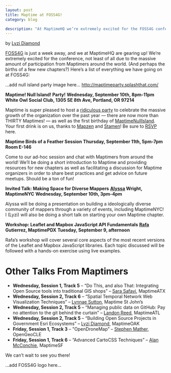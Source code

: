 ```yaml
---
layout: post
title: Maptime at FOSS4G!
category: blog

description: "At MaptimeHQ we’re extremely excited for the FOSS4G conference, not least of all due to the massive amount of participation from Maptimers around the world. (And perhaps the births of a few new chapters?)"
---
```

by [Lyzi Diamond](http://lyzidiamond.com)

[FOSS4G](http://2014.foss4g.com) is just a week away, and we at MaptimeHQ are gearing up! We’re extremely excited for the conference, not least of all due to the massive amount of participation from Maptimers around the world. (And perhaps the births of a few new chapters?) Here’s a list of everything we have going on at FOSS4G:

...add null island party image here...
http://maptimeparty.splashthat.com/

<!--more-->

**Maptime! Null Island! Party!**
**Wednesday, September 10th, 8pm-11pm**
**White Owl Social Club, 1305 SE 8th Ave, Portland, OR 97214**


Maptime is super pleased to host a [ridiculous party](http://maptimeparty.splashthat.com) to celebrate the massive growth of the organization over the past year — there are now more than THIRTY Maptimes! — as well as the first birthday of [MaptimeNullIsland](http://twitter.com/MaptimeNull). Your first drink is on us, thanks to [Mapzen](http://mapzen.com) and [Stamen](http://stamen.com)! Be sure to [RSVP](http://maptimeparty.splashthat.com) here.

**Maptime Birds of a Feather Session**
**Thursday, September 11th, 5pm-7pm**
**Room E-146**

Come to our ad-hoc session and chat with Maptimers from around the world! We’ll be doing a short introduction to Maptime and providing resources for new chapters as well as facilitating a discussion for Maptime organizers in order to share best practices and get advice on future meetups. Should be a ton of fun!

**Invited Talk: Making Space for Diverse Mappers**
**[Alyssa](http://twitter.com/alyssapwright) Wright, MaptimeNYC**
**Wednesday, September 10th, 3pm-4pm**

Alyssa will be doing a presentation on building a ideologically diverse community of mappers through a variety of events, including MaptimeNYC! I (Lyzi) will also be doing a short talk on starting your own Maptime chapter.

**Workshop: Leaflet and Mapbox JavaScript API Fundamentals**
**[Rafa](http://twitter.com/geografa) Gutierrez, MaptimePDX**
**Tuesday, September 9, afternoon**

Rafa’s workshop will cover several core aspects of the most recent versions of the Leaflet and Mapbox JavaScript libraries. Each topic discussed will be followed with a hands-on exercise using live examples.

Other Talks From Maptimers
========

 * **Wednesday, Session 1, Track 5** – “Do This, and also That: Integrating Open Source tools into traditional GIS shops” – [Sara Safavi](http://twitter.com/sarasomewhere), MaptimeATX
 * **Wednesday, Session 2, Track 6** – “Spatial Temporal Network Web Visualization Techniques” – [Lynnae Sutton](http://twitter.com/naefish), Maptime St John’s
 * **Wednesday, Session 2, Track 5** – “Managing public data on GitHub: Pay no attention to the git behind the curtain” – [Landon Reed](http://twitter.com/elitar), MaptimeATL
 * **Wednesday, Session 2, Track 5** – “Building Open Source Projects in Government Esri Ecosystems” – [Lyzi Diamond](http://twitter.com/lyzidiamond), MaptimeOAK
 * **Friday, Session 1, Track 3** – "OpenDroneMap” – [Stephen Mather](http://twitter.com/smathermather), OpenGeoCLE
 * **Friday, Session 1, Track 6** – “Advanced CartoCSS Techniques” – [Alan McConchie](http://twitter.com/mappingmashups), MaptimeSF

We can’t wait to see you there!

...add FOSS4G logo here...
